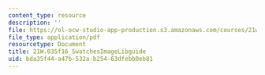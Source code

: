 ```yaml
---
content_type: resource
description: ''
file: https://ol-ocw-studio-app-production.s3.amazonaws.com/courses/21w-035-science-writing-and-new-media-communicating-science-to-the-public-fall-2016/bda35f44a47b532ab25463dfebb0eb81_21W.035f16_SwatchesImageLibguide.pdf
file_type: application/pdf
resourcetype: Document
title: 21W.035f16_SwatchesImageLibguide
uid: bda35f44-a47b-532a-b254-63dfebb0eb81
---
```

